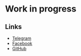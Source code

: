 # Work in progress

## Links

 * [Telegram](https://telegram.me/matteoalessiocarrara) 
 * [Facebook](https://www.facebook.com/matteoalessiocarrara)
 * [GitHub](https://github.com/matteoalessiocarrara)
